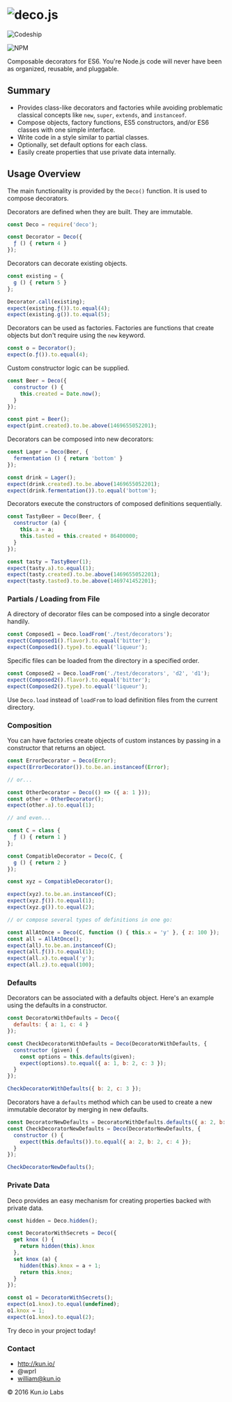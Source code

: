 # ![deco.js](https://raw.githubusercontent.com/wprl/deco/master/deco.jpeg "deco.js")

![Codeship](https://codeship.com/projects/9440eb40-357b-0134-488a-06ccef9b395f/status?branch=v2)

![NPM](https://nodei.co/npm/deco.png?downloads=true&downloadRank=true&stars=true)

Composable decorators for ES6.  You're Node.js code will never have been as organized, reusable, and pluggable.

## Summary

-   Provides class-like decorators and factories while avoiding problematic classical concepts like `new`, `super`, `extends`, and `instanceof`.
-   Compose objects, factory functions, ES5 constructors, and/or ES6 classes with one simple interface.
-   Write code in a style similar to partial classes.
-   Optionally, set default options for each class.
-   Easily create properties that use private data internally.

## Usage Overview

The main functionality is provided by the `Deco()` function.  It is used to compose decorators.

Decorators are defined when they are built.  They are immutable.

```javascript
const Deco = require('deco');

const Decorator = Deco({
  ƒ () { return 4 }
});
```

Decorators can decorate existing objects.

```javascript
const existing = {
  g () { return 5 }
};

Decorator.call(existing);
expect(existing.ƒ()).to.equal(4);
expect(existing.g()).to.equal(5);
```

Decorators can be used as factories.  Factories are functions that create objects but don't require using the `new` keyword.

```javascript
const o = Decorator();
expect(o.ƒ()).to.equal(4);
```

Custom constructor logic can be supplied.

```javascript
const Beer = Deco({
  constructor () {
    this.created = Date.now();
  }
});

const pint = Beer();
expect(pint.created).to.be.above(1469655052201);
```

Decorators can be composed into new decorators:

```javascript
const Lager = Deco(Beer, {
  fermentation () { return 'bottom' }
});

const drink = Lager();
expect(drink.created).to.be.above(1469655052201);
expect(drink.fermentation()).to.equal('bottom');
```

Decorators execute the constructors of composed definitions sequentially.

```javascript
const TastyBeer = Deco(Beer, {
  constructor (a) {
    this.a = a;
    this.tasted = this.created + 86400000;
  }
});

const tasty = TastyBeer(1);
expect(tasty.a).to.equal(1);
expect(tasty.created).to.be.above(1469655052201);
expect(tasty.tasted).to.be.above(1469741452201);
```

### Partials / Loading from File

A directory of decorator files can be composed into a single decorator handily.

```javascript
const Composed1 = Deco.loadFrom('./test/decorators');
expect(Composed1().flavor).to.equal('bitter');
expect(Composed1().type).to.equal('liqueur');
```

Specific files can be loaded from the directory in a specified order.

```javascript
const Composed2 = Deco.loadFrom('./test/decorators', 'd2', 'd1');
expect(Composed2().flavor).to.equal('bitter');
expect(Composed2().type).to.equal('liqueur');
```

Use `Deco.load` instead of `loadFrom` to load definition files from the current directory.

### Composition

You can have factories create objects of custom instances by passing in a constructor that returns an object.

```javascript
const ErrorDecorator = Deco(Error);
expect(ErrorDecorator()).to.be.an.instanceof(Error);

// or...

const OtherDecorator = Deco(() => ({ a: 1 }));
const other = OtherDecorator();
expect(other.a).to.equal(1);

// and even...

const C = class {
  ƒ () { return 1 }
};

const CompatibleDecorator = Deco(C, {
  g () { return 2 }
});

const xyz = CompatibleDecorator();

expect(xyz).to.be.an.instanceof(C);
expect(xyz.ƒ()).to.equal(1);
expect(xyz.g()).to.equal(2);

// or compose several types of definitions in one go:

const AllAtOnce = Deco(C, function () { this.x = 'y' }, { z: 100 });
const all = AllAtOnce();
expect(all).to.be.an.instanceof(C);
expect(all.ƒ()).to.equal(1);
expect(all.x).to.equal('y');
expect(all.z).to.equal(100);
```

### Defaults

Decorators can be associated with a defaults object.  Here's an example using the defaults in a constructor.

```javascript
const DecoratorWithDefaults = Deco({
  defaults: { a: 1, c: 4 }
});

const CheckDecoratorWithDefaults = Deco(DecoratorWithDefaults, {
  constructor (given) {
    const options = this.defaults(given);
    expect(options).to.equal({ a: 1, b: 2, c: 3 });
  }
});

CheckDecoratorWithDefaults({ b: 2, c: 3 });
```

Decorators have a `defaults` method which can be used to create a new immutable decorator by merging in new defaults.

```javascript
const DecoratorNewDefaults = DecoratorWithDefaults.defaults({ a: 2, b: 2 });
const CheckDecoratorNewDefaults = Deco(DecoratorNewDefaults, {
  constructor () {
    expect(this.defaults()).to.equal({ a: 2, b: 2, c: 4 });
  }
});

CheckDecoratorNewDefaults();
```

### Private Data

Deco provides an easy mechanism for creating properties backed with private data.

```javascript
const hidden = Deco.hidden();

const DecoratorWithSecrets = Deco({
  get knox () {
    return hidden(this).knox
  },
  set knox (a) {
    hidden(this).knox = a + 1;
    return this.knox;
  }
});

const o1 = DecoratorWithSecrets();
expect(o1.knox).to.equal(undefined);
o1.knox = 1;
expect(o1.knox).to.equal(2);
```

Try deco in your project today!

### Contact

-   <http://kun.io/>
-   @wprl
-   william@kun.io

© 2016 Kun.io Labs
